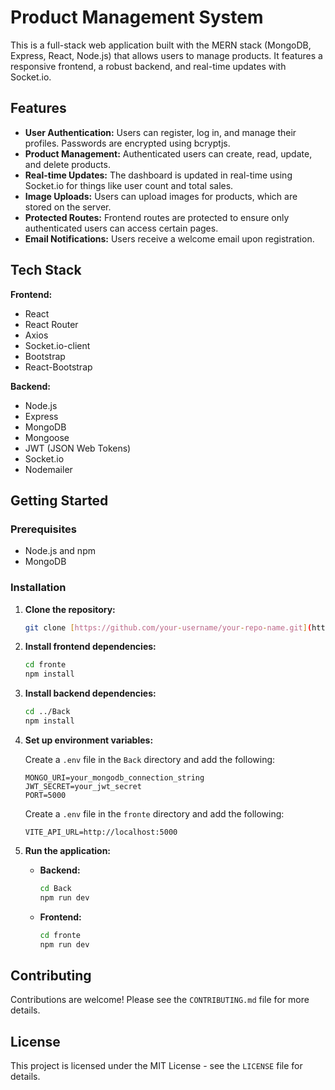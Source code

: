 # Product Management System

This is a full-stack web application built with the MERN stack (MongoDB, Express, React, Node.js) that allows users to manage products. It features a responsive frontend, a robust backend, and real-time updates with Socket.io.

## Features

* **User Authentication:** Users can register, log in, and manage their profiles. Passwords are encrypted using bcryptjs.
* **Product Management:** Authenticated users can create, read, update, and delete products.
* **Real-time Updates:** The dashboard is updated in real-time using Socket.io for things like user count and total sales.
* **Image Uploads:** Users can upload images for products, which are stored on the server.
* **Protected Routes:** Frontend routes are protected to ensure only authenticated users can access certain pages.
* **Email Notifications:** Users receive a welcome email upon registration.

## Tech Stack

**Frontend:**

* React
* React Router
* Axios
* Socket.io-client
* Bootstrap
* React-Bootstrap

**Backend:**

* Node.js
* Express
* MongoDB
* Mongoose
* JWT (JSON Web Tokens)
* Socket.io
* Nodemailer

## Getting Started

### Prerequisites

* Node.js and npm
* MongoDB

### Installation

1.  **Clone the repository:**
    ```bash
    git clone [https://github.com/your-username/your-repo-name.git](https://github.com/your-username/your-repo-name.git)
    ```
2.  **Install frontend dependencies:**
    ```bash
    cd fronte
    npm install
    ```
3.  **Install backend dependencies:**
    ```bash
    cd ../Back
    npm install
    ```
4.  **Set up environment variables:**

    Create a `.env` file in the `Back` directory and add the following:
    ```
    MONGO_URI=your_mongodb_connection_string
    JWT_SECRET=your_jwt_secret
    PORT=5000
    ```
    Create a `.env` file in the `fronte` directory and add the following:
    ```
    VITE_API_URL=http://localhost:5000
    ```
5.  **Run the application:**

    * **Backend:**
        ```bash
        cd Back
        npm run dev
        ```
    * **Frontend:**
        ```bash
        cd fronte
        npm run dev
        ```

## Contributing

Contributions are welcome! Please see the `CONTRIBUTING.md` file for more details.

## License

This project is licensed under the MIT License - see the `LICENSE` file for details.